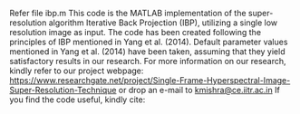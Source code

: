 Refer file ibp.m
This code is the MATLAB implementation of the super-resolution algorithm Iterative Back Projection (IBP), utilizing a single low resolution image as input. 
The code has been created following the principles of IBP mentioned in Yang et al. (2014). Default parameter values mentioned in Yang et al. (2014) have been taken, assuming that they yield satisfactory results in our research.
For more information on our research, kindly refer to our project webpage:  https://www.researchgate.net/project/Single-Frame-Hyperspectral-Image-Super-Resolution-Technique or drop an e-mail to kmishra@ce.iitr.ac.in
If you find the code useful, kindly cite:
